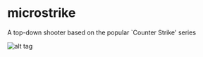microstrike
===========

A top-down shooter based on the popular `Counter Strike' series

![alt tag](https://raw.github.com/spacenut/microstrike/master/images/splash.png)

